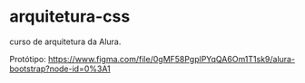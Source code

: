 # arquitetura-css
curso de arquitetura da Alura. 

Protótipo: https://www.figma.com/file/0gMF58PgplPYqQA6Om1T1sk9/alura-bootstrap?node-id=0%3A1